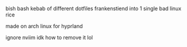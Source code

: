 bish bash kebab of different dotfiles frankenstiend into 1 single bad linux rice

made on arch linux for hyprland

ignore nviim idk how to remove it lol
